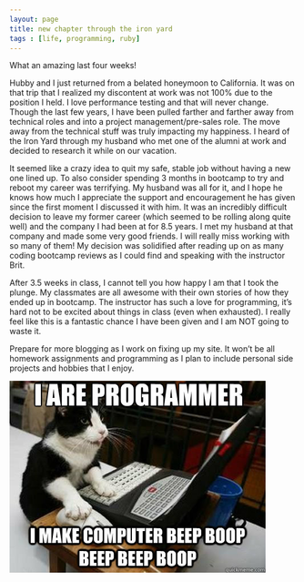 ```yaml
---
layout: page
title: new chapter through the iron yard
tags : [life, programming, ruby]
---
```


What an amazing last four weeks!

Hubby and I just returned from a belated honeymoon to California.  It was on that trip that I realized my discontent at work was not 100% due to the position I held.  I love performance testing and that will never change.  Though the last few years, I have been pulled farther and farther away from technical roles and into a project management/pre-sales role.  The move away from the technical stuff was truly impacting my happiness.  I heard of the Iron Yard through my husband who met one of the alumni at work and decided to research it while on our vacation.

It seemed like a crazy idea to quit my safe, stable job without having a new one lined up.  To also consider spending 3 months in bootcamp to try and reboot my career was terrifying.  My husband was all for it, and I hope he knows how much I appreciate the support and encouragement he has given since the first moment I discussed it with him.  It was an incredibly difficult decision to leave my former career (which seemed to be rolling along quite well) and the company I had been at for 8.5 years.  I met my husband at that company and made some very good friends.  I will really miss working with so many of them!  My decision was solidified after reading up on as many coding bootcamp reviews as I could find and speaking with the instructor Brit.

After 3.5 weeks in class, I cannot tell you how happy I am that I took the plunge.  My classmates are all awesome with their own stories of how they ended up in bootcamp.  The instructor has such a love for programming, it’s hard not to be excited about things in class (even when exhausted).  I really feel like this is a fantastic chance I have been given and I am NOT going to waste it.

Prepare for more blogging as I work on fixing up my site.  It won’t be all homework assignments and programming as I plan to include personal side projects and hobbies that I enjoy.

![kitty](/public/pix/programmer_cat.jpg)
